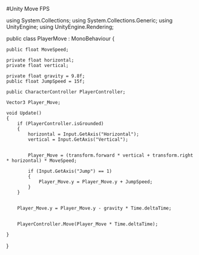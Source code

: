 
#Unity Move FPS


using System.Collections;
using System.Collections.Generic;
using UnityEngine;
using UnityEngine.Rendering;

public class PlayerMove : MonoBehaviour
{

    public float MoveSpeed;

    private float horizontal;
    private float vertical;

    private float gravity = 9.8f;
    public float JumpSpeed = 15f;

    public CharacterController PlayerController;

    Vector3 Player_Move;

    void Update()
    {        
        if (PlayerController.isGrounded)
        {
            horizontal = Input.GetAxis("Horizontal");
            vertical = Input.GetAxis("Vertical");

            
            Player_Move = (transform.forward * vertical + transform.right * horizontal) * MoveSpeed;

            if (Input.GetAxis("Jump") == 1)
            {
                Player_Move.y = Player_Move.y + JumpSpeed;
            }
        }

     
        Player_Move.y = Player_Move.y - gravity * Time.deltaTime;


        PlayerController.Move(Player_Move * Time.deltaTime);

    }
}

